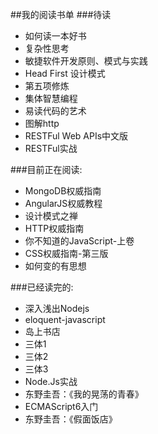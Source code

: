 ##我的阅读书单
###待读
*  如何读一本好书
*  复杂性思考
*  敏捷软件开发原则、模式与实践
*  Head First 设计模式
*  第五项修炼
*  集体智慧编程
*  易读代码的艺术
*  图解http
*  RESTFul Web APIs中文版
*  RESTFul实战  

###目前正在阅读:
*  MongoDB权威指南
*  AngularJS权威教程
*  设计模式之禅  
*  HTTP权威指南  
*  你不知道的JavaScript-上卷
*  CSS权威指南-第三版
*  如何变的有思想

###已经读完的:
*  深入浅出Nodejs
*  eloquent-javascript
*  岛上书店
*  三体1
*  三体2
*  三体3
*  Node.Js实战
*  东野圭吾：《我的晃荡的青春》
*  ECMAScript6入门
*  东野圭吾：《假面饭店》
